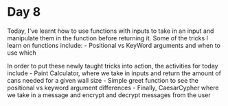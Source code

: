 # Day 8

Today, I've learnt how to use functions with inputs to take in an input and manipulate them in the function before returning it. Some of the tricks I learn on functions include:
    - Positional vs KeyWord arguments and when to use which


In order to put these newly taught tricks into action, the activities for today include
    - Paint Calculator, where we take in inputs and return the amount of cans needed for a given wall size
    - Simple greet function to see the positional vs keyword argument differences
    - Finally, CaesarCypher where we take in a message and encrypt and decrypt messages from the user